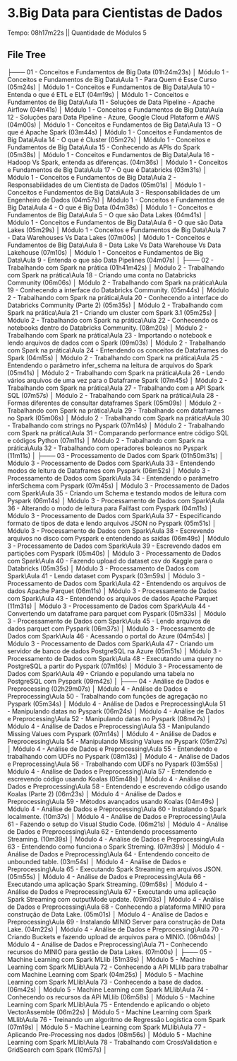 # 3.Big Data para Cientistas de Dados

Tempo: 08h17m22s || Quantidade de Módulos 5

## File Tree

├─── 01 - Conceitos e Fundamentos de Big Data (01h24m23s)
│       Módulo 1 - Conceitos e Fundamentos de Big Data\Aula 1 - Para Quem é Esse Curso (05m24s)
│       Módulo 1 - Conceitos e Fundamentos de Big Data\Aula 10 - Entenda o que é ETL e ELT (04m19s)
│       Módulo 1 - Conceitos e Fundamentos de Big Data\Aula 11 - Soluções de Data Pipeline - Apache Airflow (04m41s)
│       Módulo 1 - Conceitos e Fundamentos de Big Data\Aula 12 - Soluções para Data Pipeline - Azure, Google Cloud Plataform e AWS (04m00s)
│       Módulo 1 - Conceitos e Fundamentos de Big Data\Aula 13 - O que é Apache Spark (03m44s)
│       Módulo 1 - Conceitos e Fundamentos de Big Data\Aula 14 - O que é Cluster (05m27s)
│       Módulo 1 - Conceitos e Fundamentos de Big Data\Aula 15 - Conhecendo as APIs do Spark (05m38s)
│       Módulo 1 - Conceitos e Fundamentos de Big Data\Aula 16 - Hadoop Vs Spark, entenda as diferenças. (04m36s)
│       Módulo 1 - Conceitos e Fundamentos de Big Data\Aula 17 - O que é Databricks (03m31s)
│       Módulo 1 - Conceitos e Fundamentos de Big Data\Aula 2 - Responsabilidades de um Cientista de Dados (05m01s)
│       Módulo 1 - Conceitos e Fundamentos de Big Data\Aula 3 - Responsabilidades de um Engenheiro de Dados (04m57s)
│       Módulo 1 - Conceitos e Fundamentos de Big Data\Aula 4 - O que é Big Data (04m38s)
│       Módulo 1 - Conceitos e Fundamentos de Big Data\Aula 5 - O que são Data Lakes (04m41s)
│       Módulo 1 - Conceitos e Fundamentos de Big Data\Aula 6 - O que são Data Lakes (05m29s)
│       Módulo 1 - Conceitos e Fundamentos de Big Data\Aula 7 - Data Warehouses Vs Data Lakes (07m00s)
│       Módulo 1 - Conceitos e Fundamentos de Big Data\Aula 8 - Data Lake Vs Data Warehouse Vs Data Lakehouse (07m10s)
│       Módulo 1 - Conceitos e Fundamentos de Big Data\Aula 9 - Entenda o que são Data Pipelines (04m07s)
│
├─── 02 - Trabalhando com Spark na prática (01h41m42s)
│       Módulo 2 - Trabalhando com Spark na prática\Aula 18 - Criando uma conta no Databricks Community (06m06s)
│       Módulo 2 - Trabalhando com Spark na prática\Aula 19 - Conhecendo a interface do Databricks Community. (05m44s)
│       Módulo 2 - Trabalhando com Spark na prática\Aula 20 - Conhecendo a interface do Databricks Community (Parte 2) (05m35s)
│       Módulo 2 - Trabalhando com Spark na prática\Aula 21 - Criando um cluster com Spark 3.1 (05m25s)
│       Módulo 2 - Trabalhando com Spark na prática\Aula 22 - Conhecendo os notebooks dentro do Databricks Community. (08m20s)
│       Módulo 2 - Trabalhando com Spark na prática\Aula 23 - Importando o notebook e lendo arquivos de dados com o Spark (09m03s)
│       Módulo 2 - Trabalhando com Spark na prática\Aula 24 - Entendendo os conceitos de Dataframes do Spark (04m15s)
│       Módulo 2 - Trabalhando com Spark na prática\Aula 25 - Entendendo o parâmetro infer_schema na leitura de arquivos do Spark (05m41s)
│       Módulo 2 - Trabalhando com Spark na prática\Aula 26 - Lendo vários arquivos de uma vez para o Dataframe Spark (07m45s)
│       Módulo 2 - Trabalhando com Spark na prática\Aula 27 - Trabalhando com a API Spark SQL (07m57s)
│       Módulo 2 - Trabalhando com Spark na prática\Aula 28 - Formas diferentes de consultar dataframes Spark (05m09s)
│       Módulo 2 - Trabalhando com Spark na prática\Aula 29 - Trabalhando com dataframes no Spark (05m06s)
│       Módulo 2 - Trabalhando com Spark na prática\Aula 30 - Trabalhando com strings no Pyspark (07m14s)
│       Módulo 2 - Trabalhando com Spark na prática\Aula 31 - Comparando performance entre código SQL e códigos Python (07m11s)
│       Módulo 2 - Trabalhando com Spark na prática\Aula 32 - Trabalhando com operadores boleanos no Pyspark (11m11s)
│
├─── 03 - Processamento de Dados com Spark (01h50m31s)
│       Módulo 3 - Processamento de Dados com Spark\Aula 33 - Entendendo modos de leitura de Dataframes com Pyspark (06m52s)
│       Módulo 3 - Processamento de Dados com Spark\Aula 34 - Entendendo o parâmetro inferSchema com Pyspark (07m45s)
│       Módulo 3 - Processamento de Dados com Spark\Aula 35 - Criando um Schema e testando modos de leitura com Pyspark (06m14s)
│       Módulo 3 - Processamento de Dados com Spark\Aula 36 - Alterando o modo de leitura para Failfast com Pyspark (04m11s)
│       Módulo 3 - Processamento de Dados com Spark\Aula 37 - Especificando formato de tipos de data e lendo arquivos JSON no Pyspark (05m51s)
│       Módulo 3 - Processamento de Dados com Spark\Aula 38 - Escrevendo arquivos no disco com Pyspark e entendendo as saídas (06m49s)
│       Módulo 3 - Processamento de Dados com Spark\Aula 39 - Escrevendo dados em partições com Pyspark (05m40s)
│       Módulo 3 - Processamento de Dados com Spark\Aula 40 - Fazendo upload do dataset csv do Kaggle para o Databricks (05m35s)
│       Módulo 3 - Processamento de Dados com Spark\Aula 41 - Lendo dataset com Pyspark (03m59s)
│       Módulo 3 - Processamento de Dados com Spark\Aula 42 - Entendendo os arquivos de dados Apache Parquet (06m11s)
│       Módulo 3 - Processamento de Dados com Spark\Aula 43 - Entendendo os arquivos de dados Apache Parquet (11m31s)
│       Módulo 3 - Processamento de Dados com Spark\Aula 44 - Convertendo um dataframe para parquet com Pyspark (05m33s)
│       Módulo 3 - Processamento de Dados com Spark\Aula 45 - Lendo arquivos de dados parquet com Pyspark (06m37s)
│       Módulo 3 - Processamento de Dados com Spark\Aula 46 - Acessando o portal do Azure (04m54s)
│       Módulo 3 - Processamento de Dados com Spark\Aula 47 - Criando um servidor de banco de dados PostgreSQL na Azure (05m51s)
│       Módulo 3 - Processamento de Dados com Spark\Aula 48 - Executando uma query no PostgreSQL a partir do Pyspark (07m16s)
│       Módulo 3 - Processamento de Dados com Spark\Aula 49 - Criando e populando uma tabela no PostgreSQL com Pyspark (09m42s)
│
├─── 04 - Análise de Dados e Preprocessing (02h29m07s)
│       Módulo 4 - Análise de Dados e Preprocessing\Aula 50 - Trabalhando com funções de agregação no Pyspark (05m34s)
│       Módulo 4 - Análise de Dados e Preprocessing\Aula 51 - Manipulando datas no Pyspark (06m24s)
│       Módulo 4 - Análise de Dados e Preprocessing\Aula 52 - Manipulando datas no Pyspark (08m47s)
│       Módulo 4 - Análise de Dados e Preprocessing\Aula 53 - Manipulando Missing Values com Pyspark (07m14s)
│       Módulo 4 - Análise de Dados e Preprocessing\Aula 54 - Manipulando Missing Values no Pyspark (05m27s)
│       Módulo 4 - Análise de Dados e Preprocessing\Aula 55 - Entendendo e trabalhando com UDFs no Pyspark (08m13s)
│       Módulo 4 - Análise de Dados e Preprocessing\Aula 56 - Trabalhando com UDFs no Pyspark (03m55s)
│       Módulo 4 - Análise de Dados e Preprocessing\Aula 57 - Entendendo e escrevendo código usando Koalas (05m48s)
│       Módulo 4 - Análise de Dados e Preprocessing\Aula 58 - Entendendo e escrevendo código usando Koalas (Parte 2) (06m23s)
│       Módulo 4 - Análise de Dados e Preprocessing\Aula 59 - Métodos avançados usando Koalas (04m49s)
│       Módulo 4 - Análise de Dados e Preprocessing\Aula 60 - Instalando o Spark localmente. (10m37s)
│       Módulo 4 - Análise de Dados e Preprocessing\Aula 61 - Fazendo o setup do Visual Studio Code. (06m21s)
│       Módulo 4 - Análise de Dados e Preprocessing\Aula 62 - Entendendo processamento Streaming. (10m39s)
│       Módulo 4 - Análise de Dados e Preprocessing\Aula 63 - Entendendo como funciona o Spark Streming. (07m39s)
│       Módulo 4 - Análise de Dados e Preprocessing\Aula 64 - Entendendo conceito de unbounded table. (03m54s)
│       Módulo 4 - Análise de Dados e Preprocessing\Aula 65 - Executando Spark Streaming em arquivos JSON. (05m55s)
│       Módulo 4 - Análise de Dados e Preprocessing\Aula 66 - Executando uma aplicação Spark Streaming. (09m58s)
│       Módulo 4 - Análise de Dados e Preprocessing\Aula 67 - Executando uma aplicação Spark Streaming com outputMode update. (09m03s)
│       Módulo 4 - Análise de Dados e Preprocessing\Aula 68 - Conhecendo a plataforma MINIO para construção de Data Lake. (05m01s)
│       Módulo 4 - Análise de Dados e Preprocessing\Aula 69 - Instalando MINIO Server para construção de Data Lake. (04m22s)
│       Módulo 4 - Análise de Dados e Preprocessing\Aula 70 - Criando Buckets e fazendo upload de arquivos para o MINIO. (06m04s)
│       Módulo 4 - Análise de Dados e Preprocessing\Aula 71 - Conhecendo recursos do MINIO para gestão de Data Lakes. (07m00s)
│
├─── 05 - Machine Learning com Spark MLlib (51m39s)
│       Módulo 5 - Machine Learning com Spark MLlib\Aula 72 - Conhecendo a APi MLlib para trabalhar com Machine Learning com Spark (04m25s)
│       Módulo 5 - Machine Learning com Spark MLlib\Aula 73 - Conhecendo a base de dados. (06m42s)
│       Módulo 5 - Machine Learning com Spark MLlib\Aula 74 - Conhecendo os recursos da APi MLlib (06m58s)
│       Módulo 5 - Machine Learning com Spark MLlib\Aula 75 - Entendendo e aplicando o objeto VectorAssemble (06m22s)
│       Módulo 5 - Machine Learning com Spark MLlib\Aula 76 - Treinando um algoritmo de Regressão Logística com Spark (07m19s)
│       Módulo 5 - Machine Learning com Spark MLlib\Aula 77 - Aplicando Pre-Processing nos dados (08m56s)
│       Módulo 5 - Machine Learning com Spark MLlib\Aula 78 - Trabalhando com CrossValidation e GridSearch com Spark (10m57s)
│
